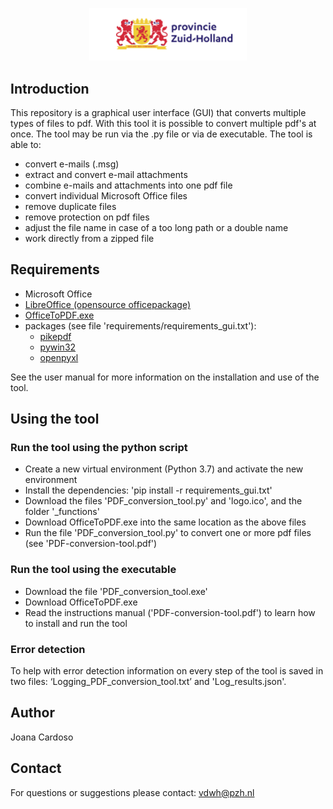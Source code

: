 <p align="center">
  <img src="image/PZH_Basislogo.svg" width="50%">
</p>

## Introduction
This repository is a graphical user interface (GUI) that converts multiple types of files to pdf. With this tool it is possible to convert multiple pdf's at once. The tool may be run via the .py file or via de executable. The tool is able to:

- convert e-mails (.msg)
- extract and convert e-mail attachments
- combine e-mails and attachments into one pdf file
- convert individual Microsoft Office files
- remove duplicate files
- remove protection on pdf files
- adjust the file name in case of a too long path or a double name
- work directly from a zipped file

## Requirements

- Microsoft Office
- [LibreOffice (opensource officepackage)](https://nl.libreoffice.org/)
- [OfficeToPDF.exe](https://github.com/cognidox/OfficeToPDF)
- packages (see file 'requirements/requirements_gui.txt'):
  - [pikepdf](https://github.com/pikepdf/pikepdf)
  - [pywin32](https://github.com/mhammond/pywin32)
  - [openpyxl](https://openpyxl.readthedocs.io/en/stable/)

See the user manual for more information on the installation and use of the tool.

## Using the tool
### Run the tool using the python script
- Create a new virtual environment (Python 3.7) and activate the new environment
- Install the dependencies: 'pip install -r requirements_gui.txt'
- Download the files 'PDF_conversion_tool.py' and 'logo.ico', and the folder '_functions'
- Download OfficeToPDF.exe into the same location as the above files
- Run the file 'PDF_conversion_tool.py' to convert one or more pdf files (see 'PDF-conversion-tool.pdf')

### Run the tool using the executable
- Download the file 'PDF_conversion_tool.exe'
- Download OfficeToPDF.exe
- Read the instructions manual ('PDF-conversion-tool.pdf') to learn how to install and run the tool

### Error detection
To help with error detection information on every step of the tool is saved in two files: ‘Logging_PDF_conversion_tool.txt’ and 'Log_results.json'.

## Author
Joana Cardoso

## Contact
For questions or suggestions please contact: vdwh@pzh.nl
